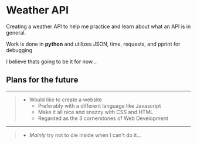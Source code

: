 # Weather API

Creating a weather API to help me practice and learn about what an API is in general.

Work is done in **python** and utilizes JSON, time, requests, and pprint for debugging

I believe thats going to be it for now...

## **Plans for the future**
***
> * Would like to create a website
>   * Preferably with a different language like Javascript
>   * Make it all nice and snazzy with CSS and HTML
>   * Regarded as the 3 cornerstones of Web Development
***
> * *Mainly* try not to die inside when I can't do it...
